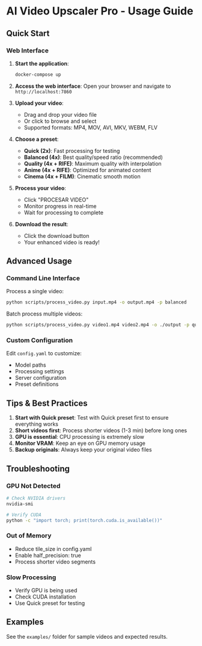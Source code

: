 # AI Video Upscaler Pro - Usage Guide

## Quick Start

### Web Interface

1. **Start the application**:
   ```bash
   docker-compose up
   ```

2. **Access the web interface**:
   Open your browser and navigate to `http://localhost:7860`

3. **Upload your video**:
   - Drag and drop your video file
   - Or click to browse and select
   - Supported formats: MP4, MOV, AVI, MKV, WEBM, FLV

4. **Choose a preset**:
   - **Quick (2x)**: Fast processing for testing
   - **Balanced (4x)**: Best quality/speed ratio (recommended)
   - **Quality (4x + RIFE)**: Maximum quality with interpolation
   - **Anime (4x + RIFE)**: Optimized for animated content
   - **Cinema (4x + FILM)**: Cinematic smooth motion

5. **Process your video**:
   - Click "PROCESAR VIDEO"
   - Monitor progress in real-time
   - Wait for processing to complete

6. **Download the result**:
   - Click the download button
   - Your enhanced video is ready!

## Advanced Usage

### Command Line Interface

Process a single video:
```bash
python scripts/process_video.py input.mp4 -o output.mp4 -p balanced
```

Batch process multiple videos:
```bash
python scripts/process_video.py video1.mp4 video2.mp4 -o ./output -p quality
```

### Custom Configuration

Edit `config.yaml` to customize:
- Model paths
- Processing settings
- Server configuration
- Preset definitions

## Tips & Best Practices

1. **Start with Quick preset**: Test with Quick preset first to ensure everything works
2. **Short videos first**: Process shorter videos (1-3 min) before long ones
3. **GPU is essential**: CPU processing is extremely slow
4. **Monitor VRAM**: Keep an eye on GPU memory usage
5. **Backup originals**: Always keep your original video files

## Troubleshooting

### GPU Not Detected
```bash
# Check NVIDIA drivers
nvidia-smi

# Verify CUDA
python -c "import torch; print(torch.cuda.is_available())"
```

### Out of Memory
- Reduce tile_size in config.yaml
- Enable half_precision: true
- Process shorter video segments

### Slow Processing
- Verify GPU is being used
- Check CUDA installation
- Use Quick preset for testing

## Examples

See the `examples/` folder for sample videos and expected results.
